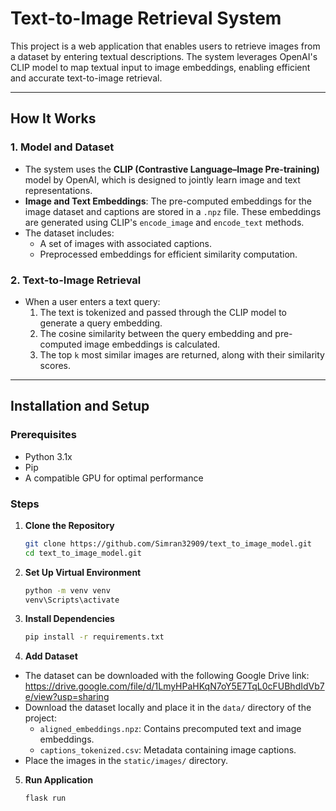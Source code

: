 # Text-to-Image Retrieval System

This project is a web application that enables users to retrieve images from a dataset by entering textual descriptions. The system leverages OpenAI's CLIP model to map textual input to image embeddings, enabling efficient and accurate text-to-image retrieval.

---

## How It Works

### 1. **Model and Dataset**
- The system uses the **CLIP (Contrastive Language–Image Pre-training)** model by OpenAI, which is designed to jointly learn image and text representations.
- **Image and Text Embeddings**: The pre-computed embeddings for the image dataset and captions are stored in a `.npz` file. These embeddings are generated using CLIP's `encode_image` and `encode_text` methods.
- The dataset includes:
    - A set of images with associated captions.
    - Preprocessed embeddings for efficient similarity computation.

### 2. **Text-to-Image Retrieval**
- When a user enters a text query:
    1. The text is tokenized and passed through the CLIP model to generate a query embedding.
    2. The cosine similarity between the query embedding and pre-computed image embeddings is calculated.
    3. The top `k` most similar images are returned, along with their similarity scores.

---

## Installation and Setup

### Prerequisites
- Python 3.1x
- Pip
- A compatible GPU for optimal performance

### Steps
1. **Clone the Repository**
   ```bash
   git clone https://github.com/Simran32909/text_to_image_model.git
   cd text_to_image_model.git

2. **Set Up Virtual Environment**
   ```bash
   python -m venv venv
   venv\Scripts\activate

3. **Install Dependencies**
   ```bash
   pip install -r requirements.txt

4. **Add Dataset**
- The dataset can be downloaded with the following Google Drive link: https://drive.google.com/file/d/1LmyHPaHKqN7oY5E7TqL0cFUBhdIdVb7e/view?usp=sharing
- Download the dataset locally and place it in the `data/` directory of the project:
    - `aligned_embeddings.npz`: Contains precomputed text and image embeddings.
    - `captions_tokenized.csv`: Metadata containing image captions.
- Place the images in the `static/images/` directory.

5. **Run Application**
   ```bash
   flask run
